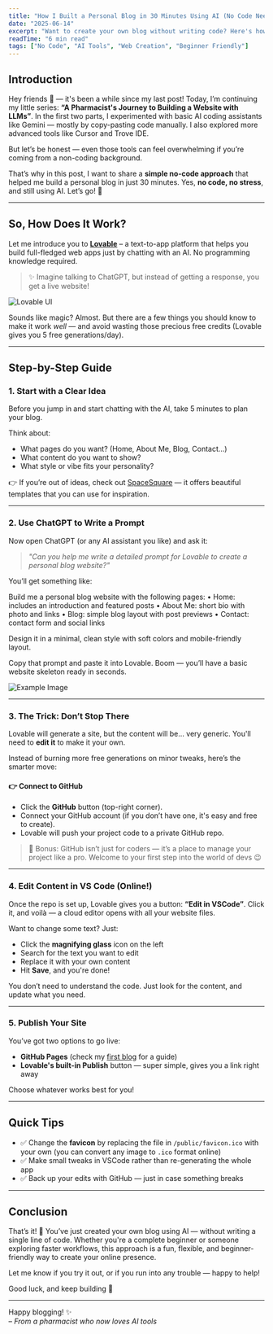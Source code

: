 ```yaml
---
title: "How I Built a Personal Blog in 30 Minutes Using AI (No Code Needed)"
date: "2025-06-14"
excerpt: "Want to create your own blog without writing code? Here's how I used an AI assistant and a tool called Lovable to get my personal website live — in under 30 minutes!"
readTime: "6 min read"
tags: ["No Code", "AI Tools", "Web Creation", "Beginner Friendly"]
---
```


## Introduction

Hey friends 👋 — it's been a while since my last post! Today, I’m continuing my little series: **“A Pharmacist's Journey to Building a Website with LLMs”**. In the first two parts, I experimented with basic AI coding assistants like Gemini — mostly by copy-pasting code manually. I also explored more advanced tools like Cursor and Trove IDE.

But let’s be honest — even those tools can feel overwhelming if you’re coming from a non-coding background.

That’s why in this post, I want to share a **simple no-code approach** that helped me build a personal blog in just 30 minutes. Yes, **no code, no stress**, and still using AI. Let’s go! 🚀

---

## So, How Does It Work?

Let me introduce you to **[Lovable](https://lovable.app)** – a text-to-app platform that helps you build full-fledged web apps just by chatting with an AI. No programming knowledge required.

> ✨ Imagine talking to ChatGPT, but instead of getting a response, you get a live website!

![Lovable UI](https://images.unsplash.com/photo-1488590528505-98d2b5aba04b?w=800)

Sounds like magic? Almost. But there are a few things you should know to make it work *well* — and avoid wasting those precious free credits (Lovable gives you 5 free generations/day).

---

## Step-by-Step Guide

### 1. Start with a Clear Idea

Before you jump in and start chatting with the AI, take 5 minutes to plan your blog.

Think about:

- What pages do you want? (Home, About Me, Blog, Contact…)
- What content do you want to show?
- What style or vibe fits your personality?

👉 If you’re out of ideas, check out [SpaceSquare](https://spacesquare.io/) — it offers beautiful templates that you can use for inspiration.

---

### 2. Use ChatGPT to Write a Prompt

Now open ChatGPT (or any AI assistant you like) and ask it:

> _"Can you help me write a detailed prompt for Lovable to create a personal blog website?"_

You’ll get something like:

Build me a personal blog website with the following pages:
	•	Home: includes an introduction and featured posts
	•	About Me: short bio with photo and links
	•	Blog: simple blog layout with post previews
	•	Contact: contact form and social links

Design it in a minimal, clean style with soft colors and mobile-friendly layout.

Copy that prompt and paste it into Lovable. Boom — you’ll have a basic website skeleton ready in seconds.

![Example Image](https://images.unsplash.com/photo-1461749280684-dccba630e2f6?w=800)

---

### 3. The Trick: Don’t Stop There

Lovable will generate a site, but the content will be… very generic. You'll need to **edit it** to make it your own.

Instead of burning more free generations on minor tweaks, here’s the smarter move:

#### 👉 Connect to GitHub

- Click the **GitHub** button (top-right corner).
- Connect your GitHub account (if you don’t have one, it's easy and free to create).
- Lovable will push your project code to a private GitHub repo.

> 🧠 Bonus: GitHub isn’t just for coders — it’s a place to manage your project like a pro. Welcome to your first step into the world of devs 😉

---

### 4. Edit Content in VS Code (Online!)

Once the repo is set up, Lovable gives you a button: **“Edit in VSCode”**. Click it, and voilà — a cloud editor opens with all your website files.

Want to change some text? Just:

- Click the **magnifying glass** icon on the left
- Search for the text you want to edit
- Replace it with your own content
- Hit **Save**, and you're done!

You don’t need to understand the code. Just look for the content, and update what you need.

---

### 5. Publish Your Site

You’ve got two options to go live:

- **GitHub Pages** (check my [first blog](#) for a guide)
- **Lovable's built-in Publish** button — super simple, gives you a link right away

Choose whatever works best for you!

---

## Quick Tips

- ✅ Change the **favicon** by replacing the file in `/public/favicon.ico` with your own (you can convert any image to `.ico` format online)
- ✅ Make small tweaks in VSCode rather than re-generating the whole app
- ✅ Back up your edits with GitHub — just in case something breaks

---

## Conclusion

That’s it! 🎉 You’ve just created your own blog using AI — without writing a single line of code. Whether you're a complete beginner or someone exploring faster workflows, this approach is a fun, flexible, and beginner-friendly way to create your online presence.

Let me know if you try it out, or if you run into any trouble — happy to help!

Good luck, and keep building 💪

---

Happy blogging! ✨  
– *From a pharmacist who now loves AI tools*
